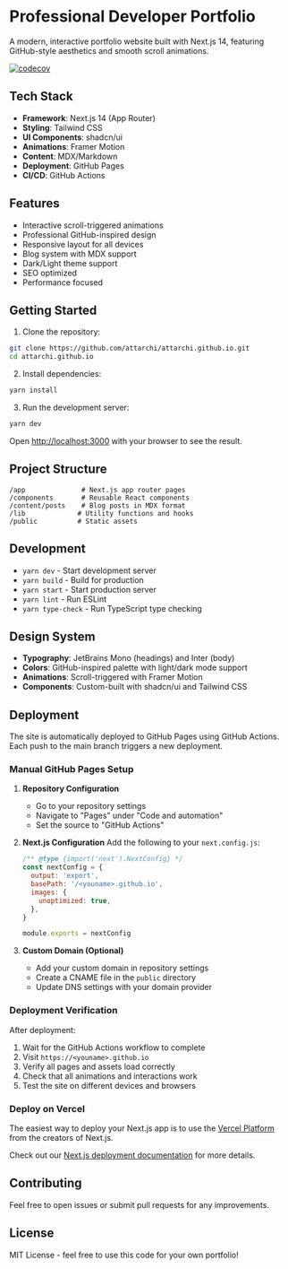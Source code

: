 # Professional Developer Portfolio

A modern, interactive portfolio website built with Next.js 14, featuring GitHub-style aesthetics and smooth scroll animations.

[![codecov](https://codecov.io/gh/attarchi/attarchi.github.io/branch/master/graph/badge.svg)](https://codecov.io/gh/attarchi/attarchi.github.io)

## Tech Stack

- **Framework**: Next.js 14 (App Router)
- **Styling**: Tailwind CSS
- **UI Components**: shadcn/ui
- **Animations**: Framer Motion
- **Content**: MDX/Markdown
- **Deployment**: GitHub Pages
- **CI/CD**: GitHub Actions

## Features

- Interactive scroll-triggered animations
- Professional GitHub-inspired design
- Responsive layout for all devices
- Blog system with MDX support
- Dark/Light theme support
- SEO optimized
- Performance focused

## Getting Started

1. Clone the repository:
```bash
git clone https://github.com/attarchi/attarchi.github.io.git
cd attarchi.github.io
```

2. Install dependencies:
```bash
yarn install
```

3. Run the development server:
```bash
yarn dev
```

Open [http://localhost:3000](http://localhost:3000) with your browser to see the result.

## Project Structure

```
/app              # Next.js app router pages
/components       # Reusable React components
/content/posts    # Blog posts in MDX format
/lib             # Utility functions and hooks
/public          # Static assets
```

## Development

- `yarn dev` - Start development server
- `yarn build` - Build for production
- `yarn start` - Start production server
- `yarn lint` - Run ESLint
- `yarn type-check` - Run TypeScript type checking


## Design System

- **Typography**: JetBrains Mono (headings) and Inter (body)
- **Colors**: GitHub-inspired palette with light/dark mode support
- **Animations**: Scroll-triggered with Framer Motion
- **Components**: Custom-built with shadcn/ui and Tailwind CSS


## Deployment

The site is automatically deployed to GitHub Pages using GitHub Actions. Each push to the main branch triggers a new deployment.

### Manual GitHub Pages Setup

1. **Repository Configuration**
   - Go to your repository settings
   - Navigate to "Pages" under "Code and automation"
   - Set the source to "GitHub Actions"

2. **Next.js Configuration**
   Add the following to your `next.config.js`:
   ```js
   /** @type {import('next').NextConfig} */
   const nextConfig = {
     output: 'export',
     basePath: '/<youname>.github.io',
     images: {
       unoptimized: true,
     },
   }
   
   module.exports = nextConfig
   ```

3. **Custom Domain (Optional)**
   - Add your custom domain in repository settings
   - Create a CNAME file in the `public` directory
   - Update DNS settings with your domain provider

### Deployment Verification

After deployment:
1. Wait for the GitHub Actions workflow to complete
2. Visit `https://<youname>.github.io`
3. Verify all pages and assets load correctly
4. Check that all animations and interactions work
5. Test the site on different devices and browsers


### Deploy on Vercel

The easiest way to deploy your Next.js app is to use the [Vercel Platform](https://vercel.com/new?utm_medium=default-template&filter=next.js&utm_source=create-next-app&utm_campaign=create-next-app-readme) from the creators of Next.js.

Check out our [Next.js deployment documentation](https://nextjs.org/docs/app/building-your-application/deploying) for more details.


## Contributing

Feel free to open issues or submit pull requests for any improvements.

## License

MIT License - feel free to use this code for your own portfolio!